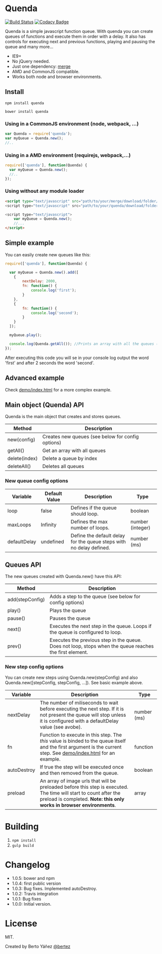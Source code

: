 # Quenda

[![Build Status](https://travis-ci.org/bertez/quenda.svg?branch=master)](https://travis-ci.org/bertez/quenda)
[![Codacy Badge](https://api.codacy.com/project/badge/grade/2d11ee5ae6fa47afbb90187a65a59dcf)](https://www.codacy.com/app/berto/quenda)

Quenda is a simple javascript function queue. With quenda you can create queues of functions and execute them in order with a delay. It also has controls for executing next and previous functions, playing and pausing the queue and many more...

- IE9+
- No jQuery needed.
- Just one dependency: [merge](https://github.com/yeikos/js.merge)
- AMD and CommonJS compatible.
- Works both node and browser environments.


## Install

```npm install quenda```

```bower install quenda```

### Using in a CommonJS environment (node, webpack, ...)

```js
var Quenda = require('quenda');
var myQueue = Quenda.new();
//..
```

### Using in a AMD environment (requirejs, webpack,...)

```js
require(['quenda'], function(Quenda) {
  var myQueue = Quenda.new();
  //..
});
```

### Using without any module loader

```html
<script type="text/javascript" src="path/to/your/merge/download/folder/merge.js">
<script type="text/javascript" src="path/to/your/quenda/download/folder/dist/quenda.min.js">

<script type="text/javascript">
    var myQueue = Quenda.new();
    //...
</script>

```


## Simple example

You can easily create new queues like this:

```js
require(['quenda'], function(Quenda) {

  var myQueue = Quenda.new().add([
    {
        nextDelay: 2000,
        fn: function() {
            console.log('first');
        }
    },
    {
        fn: function() {
            console.log('second');
        }
    }
  ]);

  myQueue.play();

  console.log(Quenda.getAll()); //Prints an array with all the queues (1 queue in this case)
});
```

After executing this code you will se in your console log output the word 'first' and after 2 seconds the word 'second'.

## Advanced example

Check [demo/index.html](https://github.com/bertez/quenda/blob/master/demo/index.html) for a more complex example.

## Main object (Quenda) API

Quenda is the main object that creates and stores queues.


Method | Description |
---------|---------------|
new(config) | Creates new queues (see below for config options)
getAll() | Get an array with all queues
delete(index) | Delete a queue by index
deleteAll() | Deletes all queues

### New queue config options

Variable | Default Value | Description | Type
---------|---------------|-------------|--------------
loop| false | Defines if the queue should loop. | boolean
maxLoops | Infinity | Defines the max number of loops. | number (integer)
defaultDelay | undefined | Define the default delay for the queue steps with no delay defined. | number (ms)

## Queues API

The new queues created with Quenda.new() have this API:

Method | Description |
---------|---------------|
add(stepConfig) | Adds a step to the queue (see below for config options)
play() | Plays the queue
pause() | Pauses the queue
next() | Executes the next step in the queue. Loops if the queue is configured to loop.
prev() | Executes the previous step in the queue. Does not loop, stops when the queue reaches the first element.

### New step config options

You can create new steps using Quenda.new(stepConfig) and also Quenda.new([stepConfig, stepConfig, ...]). See basic example above.

Variable |  Description | Type
---------|-------------|--------------
nextDelay| The number of miliseconds to wait before executing the next step. If it is not present the queue will stop unless it is configured with a defaultDelay value (see avobe). | number (ms)
fn | Function to execute in this step. The *this* value is binded to the queue itself and the first argument is the current step. See [demo/index.html](https://github.com/bertez/quenda/blob/master/demo/index.html) for an example. | function
autoDestroy | If true the step will be executed once and then removed from the queue. | boolean
preload | An array of image urls that will be preloaded before this step is executed. The time will start to count after the preload is completed. **Note: this only works in browser environments**. | array

# Building

1. ```npm install```
2. ```gulp build```

# Changelog

- 1.0.5: bower and npm
- 1.0.4: first public version
- 1.0.3: Bug fixes. Implemented autoDestroy.
- 1.0.2: Travis integration
- 1.0.1: Bug fixes
- 1.0.0: Initial version.

# License

MIT.

Created by Berto Yáñez [@bertez](https://twitter.com/bertez)
